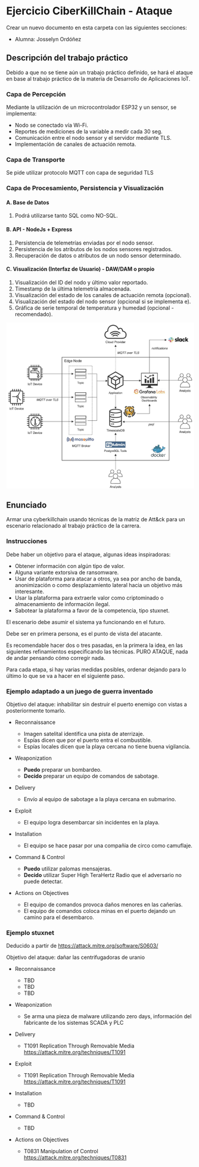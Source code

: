 # Ejercicio CiberKillChain - Ataque

Crear un nuevo documento en esta carpeta con las siguientes secciones:

 * Alumna: Josselyn Ordóñez

## Descripción del trabajo práctico
Debido a que no se tiene aún un trabajo práctico definido, se hará el ataque en base al trabajo práctico de la materia de Desarrollo de Aplicaciones IoT.

### Capa de Percepción

Mediante la utilización de un microcontrolador ESP32 y un sensor, se implementa:

- Nodo se conectado vía Wi-Fi.
- Reportes de mediciones de la variable a medir cada 30 seg.
- Comunicación entre el nodo sensor y el servidor mediante TLS.
- Implementación de canales de actuación remota.

### Capa de Transporte
Se pide utilizar protocolo MQTT con capa de seguridad TLS

### Capa de Procesamiento, Persistencia y Visualización

#### A. Base de Datos

1. Podrá utilizarse tanto SQL como NO-SQL.

#### B. API - NodeJs + Express

1. Persistencia de telemetrías enviadas por el nodo sensor.
2. Persistencia de los atributos de los nodos sensores registrados.
3. Recuperación de datos o atributos de un nodo sensor determinado.

#### C. Visualización (Interfaz de Usuario) - DAW/DAM o propio

1. Visualización del ID del nodo y último valor reportado.
2. Timestamp de la última telemetría almacenada.
3. Visualización del estado de los canales de actuación remota (opcional).
4. Visualización del estado del nodo sensor (opcional si se implementa e).
5. Gráfica de serie temporal de temperatura y humedad (opcional - recomendado).

![Arquitectura](infraestrutura_TP_IoT.png)

## Enunciado

Armar una cyberkillchain usando técnicas de la matriz de Att&ck para un escenario relacionado al trabajo práctico de la carrera.

### Instrucciones

Debe haber un objetivo para el ataque, algunas ideas inspiradoras:

* Obtener información con algún tipo de valor.
* Alguna variante extorsiva de ransomware.
* Usar de plataforma para atacar a otros, ya sea por ancho de banda, anonimización o como desplazamiento lateral hacia un objetivo más interesante.
* Usar la plataforma para extraerle valor como criptominado o almacenamiento de información ilegal.
* Sabotear la plataforma a favor de la competencia, tipo stuxnet.

El escenario debe asumir el sistema ya funcionando en el futuro.

Debe ser en primera persona, es el punto de vista del atacante.

Es recomendable hacer dos o tres pasadas, en la primera la idea, en las siguientes refinamientos especificando las técnicas.
PURO ATAQUE, nada de andar pensando cómo corregir nada.

Para cada etapa, si hay varias medidas posibles, ordenar dejando para lo último lo que se va a hacer en el siguiente paso.

### Ejemplo adaptado a un juego de guerra inventado

Objetivo del ataque: inhabilitar sin destruir el puerto enemigo con vistas a posteriormente tomarlo.

* Reconnaissance
  - Imagen satelital identifica una pista de aterrizaje.
  - Espías dicen que por el puerto entra el combustible.
  - Espías locales dicen que la playa cercana no tiene buena vigilancia.

* Weaponization
  - **Puedo** preparar un bombardeo.
  - **Decido** preparar un equipo de comandos de sabotage.
  
* Delivery
  - Envío al equipo de sabotage a la playa cercana en submarino.
  
* Exploit
  - El equipo logra desembarcar sin incidentes en la playa.
  
* Installation  
  - El equipo se hace pasar por una compañia de circo como camuflaje.

* Command & Control
  - **Puedo** utilizar palomas mensajeras.
  - **Decido** utilizar Super High TeraHertz Radio que el adversario no puede detectar.
  
* Actions on Objectives
  - El equipo de comandos provoca daños menores en las cañerías.
  - El equipo de comandos coloca minas en el puerto dejando un camino para el desembarco.
  
### Ejemplo stuxnet

Deducido a partir de https://attack.mitre.org/software/S0603/

Objetivo del ataque: dañar las centrifugadoras de uranio

* Reconnaissance
  - TBD
  - TBD
  - TBD

* Weaponization
  - Se arma una pieza de malware utilizando zero days, información del fabricante de los sistemas SCADA y PLC
  
* Delivery
  - T1091 	Replication Through Removable Media https://attack.mitre.org/techniques/T1091
* Exploit
  - T1091 	Replication Through Removable Media https://attack.mitre.org/techniques/T1091
  
* Installation  
  - TBD

* Command & Control
  - TBD
  
* Actions on Objectives

  - T0831 	Manipulation of Control https://attack.mitre.org/techniques/T0831


  

